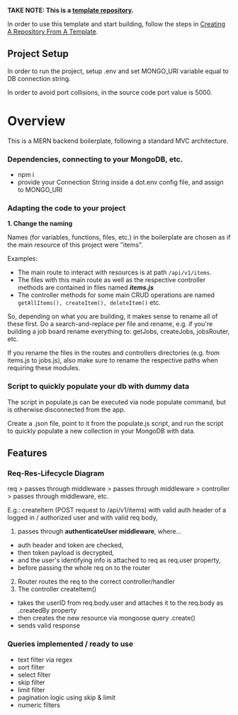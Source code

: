 **TAKE NOTE: This is a [template repository](https://docs.github.com/en/repositories/creating-and-managing-repositories/creating-a-template-repository#about-template-repositories).**

In order to use this template and start building, follow the steps in [Creating A Repository From A Template](https://docs.github.com/en/repositories/creating-and-managing-repositories/creating-a-repository-from-a-template).

## Project Setup

In order to run the project, setup .env and set MONGO_URI variable equal to DB connection string.

In order to avoid port collisions, in the source code port value is 5000.

# Overview

This is a MERN backend boilerplate, following a standard MVC architecture.

### Dependencies, connecting to your MongoDB, etc.

- npm i
- provide your Connection String inside a dot.env config file, and assign to MONGO_URI

### Adapting the code to your project

**1. Change the naming**

Names (for variables, functions, files, etc.) in the boilerplate are chosen as if the main resource of this project were "items".

Examples:

- The main route to interact with resources is at path `/api/v1/items`.
- The files with this main route as well as the respective controller methods are contained in files named **_items.js_**
- The controller methods for some main CRUD operations are named `getAllItems(), createItem(), deleteItem()` etc.

So, depending on what you are building, it makes sense to rename all of these first.
Do a search-and-replace per file and rename, e.g. if you're building a job board rename everything to: getJobs, createJobs, jobsRouter, etc.

If you rename the files in the routes and controllers directories (e.g. from items.js to jobs.js), also make sure to rename the respective paths when requiring these modules.

### Script to quickly populate your db with dummy data

The script in populate.js can be executed via node populate command, but is otherwise disconnected from the app.

Create a .json file, point to it from the populate.js script, and run the script to quickly populate a new collection in your MongoDB with data.

## Features

### Req-Res-Lifecycle Diagram

req > passes through middleware > passes through middleware > controller > passes through middleware, etc.

E.g.: createItem (POST request to /api/v1/items) with valid auth header of a logged in / authorized user and with valid req body,

1. passes through **authenticateUser middleware**, where...

- auth header and token are checked,
- then token payload is decrypted,
- and the user's identifying info is attached to req as req.user property,
- before passing the whole req on to the router

2. Router routes the req to the correct controller/handler
3. The controller createItem()

- takes the userID from req.body.user and attaches it to the req.body as .createdBy property
- then creates the new resource via mongoose query .create()
- sends valid response

### Queries implemented / ready to use

- text filter via regex
- sort filter
- select filter
- skip filter
- limit filter
- pagination logic using skip & limit
- numeric filters
